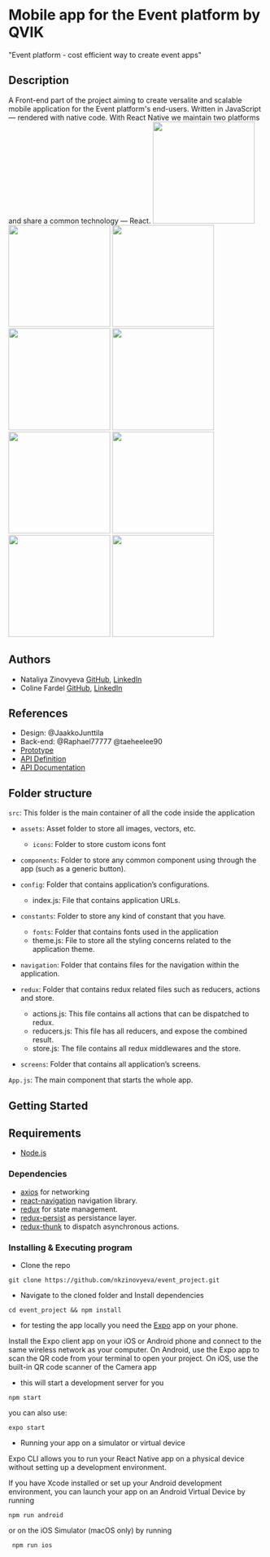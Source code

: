 # Mobile app for the Event platform by QVIK
"Event platform - cost efficient way to create event apps"

## Description
A Front-end part of the project aiming to create versalite and scalable mobile application for the Event platform's end-users.
Written in JavaScript — rendered with native code. With React Native we maintain two platforms and share a common technology — React.
<img src="readme_images/Img1.png" width='200'> <img src="readme_images/Img2.png" width='200'> <img src="readme_images/Img3.png" width='200'> 
<img src="readme_images/Img8.png" width='200'> <img src="readme_images/Img4.png" width='200'> <img src="readme_images/Img9.png" width='200'> <img src="readme_images/Img5.png" width='200'> <img src="readme_images/Img6.png" width='200'>
<img src="readme_images/Img7.png" width='200'>

## Authors
* Nataliya Zinovyeva [GitHub](https://github.com/nkzinovyeva), [LinkedIn](https://www.linkedin.com/in/nkzinovyeva/)
* Coline Fardel [GitHub](https://github.com/ColineFardel), [LinkedIn](https://linkedin.com/in/coline-fardel-b31990172)

## References
* Design: @JaakkoJunttila
* Back-end: @Raphael77777 @taeheelee90
* [Prototype](https://github.com/JaakkoJunttila/Event_project_UI)
* [API Definition](https://qvik.herokuapp.com/swagger-ui.html)
* [API Documentation](https://qvik.herokuapp.com/api-docs)

## Folder structure
`src`: This folder is the main container of all the code inside the application
* `assets`: Asset folder to store all images, vectors, etc.
        
    * `icons`:  Folder to store custom icons font
* `components`:  Folder to store any common component using through the app (such as a generic button).
* `config`: Folder that contains application’s configurations.

    * index.js: File that contains application URLs.
* `constants`: Folder to store any kind of constant that you have.

    * `fonts`: Folder that contains fonts used in the application
    * theme.js: File to store all the styling concerns related to the application theme.
* `navigation`: Folder that contains files for the navigation within the application.
* `redux`: Folder that contains redux related files such as reducers, actions and store.
    * actions.js: This file contains all actions that can be dispatched to redux.
    * reducers.js: This file has all reducers, and expose the combined result.
    * store.js: The file contains all redux middlewares and the store.
* `screens`: Folder that contains all application’s screens.

`App.js`: The main component that starts the whole app.


## Getting Started

## Requirements
* [Node.js](https://nodejs.org/)

### Dependencies
* [axios](https://github.com/axios/axios) for networking
* [react-navigation](https://reactnavigation.org/) navigation library.
* [redux](https://redux.js.org/) for state management.
* [redux-persist](https://github.com/rt2zz/redux-persist) as persistance layer.
* [redux-thunk](https://github.com/gaearon/redux-thunk) to dispatch asynchronous actions.

### Installing & Executing program
* Clone the repo
```
git clone https://github.com/nkzinovyeva/event_project.git
```
* Navigate to the cloned folder and Install dependencies
```
cd event_project && npm install
```
* for testing the app locally you need the [Expo](https://expo.io/) app on your phone. 

Install the Expo client app on your iOS or Android phone and connect to the same wireless network as your computer. On Android, use the Expo app to scan the QR code from your terminal to open your project. On iOS, use the built-in QR code scanner of the Camera app
* this will start a development server for you
```
npm start
```
you can also use: 
```
expo start
```
* Running your app on a simulator or virtual device

Expo CLI allows you to run your React Native app on a physical device without setting up a development environment.

If you have Xcode installed or set up your Android development environment, you can launch your app on an Android Virtual Device by running
``` 
npm run android
```
 or on the iOS Simulator (macOS only) by running
 ```
  npm run ios 
  ``` 

